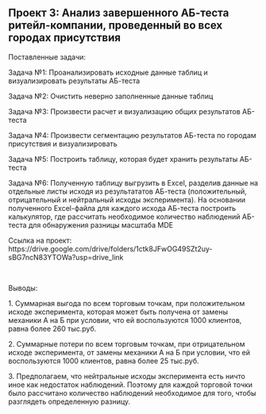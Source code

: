 ## Проект 3: Анализ завершенного АБ-теста ритейл-компании, проведенный во всех городах присутствия
<p> Поставленные задачи: <p>
<p> Задача №1: Проанализировать исходные данные таблиц и визуализировать результаты АБ-теста <p>
<p> Задача №2: Очистить неверно заполненные данные таблиц <p>
<p> Задача №3: Произвести расчет и визуализацию общих результатов АБ-теста <p>
<p> Задача №4: Произвести сегментацию результатов АБ-теста по городам присутствия и визуализировать <p>
<p> Задача №5: Построить таблицу, которая будет хранить результаты АБ-теста <p>
<p> Задача №6: Полученную таблицу выгрузить в Excel, разделив данные на отдельные листы исходя из результататов АБ-теста (положительный, отрицательный и нейтральный исходы эксперимента). На основании полученного Excel-файла для каждого исхода АБ-теста построить калькулятор, где рассчитать необходимое количество наблюдений АБ-теста для обнаружения разницы масштаба MDE <p>
<p> Ссылка на проект: https://drive.google.com/drive/folders/1ctk8JFwOG49SZt2uy-sBG7ncN83YTOWa?usp=drive_link <p>
<br>
<p> Выводы: <p>
<p> 1. Суммарная выгода по всем торговым точкам, при положительном исходе эксперимента, которая может быть получена от замены механики A на Б при условии, что ей воспользуются 1000 клиентов, равна более 260 тыс.руб. <p>
<p> 2. Суммарные потери по всем торговым точкам, при отрицательном исходе эксперимента, от замены механики A на Б при условии, что ей воспользуются 1000 клиентов, равна более 25 тыс.руб. <p>
<p> 3. Предполагаем, что нейтральные исходы эксперимента есть ничто иное как недостаток наблюдений. Поэтому для каждой торговой точки было рассчитано количество наблюдений необходимое для того, чтобы разглядеть определенную разницу. <p>

